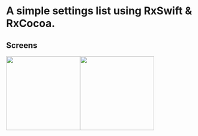 # A simple settings list using RxSwift & RxCocoa.

## Screens
<img src=https://github.com/sageibra/Settings-List_in_RxSwift/blob/main/Screenshots/1.png width=200><img src=https://github.com/sageibra/Settings-List_in_RxSwift/blob/main/Screenshots/2.png width=200>

